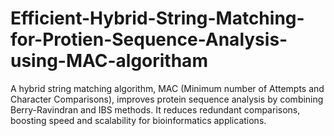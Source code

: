 # Efficient-Hybrid-String-Matching-for-Protien-Sequence-Analysis-using-MAC-algoritham
A hybrid string matching algorithm, MAC (Minimum number of Attempts and Character Comparisons), improves protein sequence analysis by combining Berry-Ravindran and IBS methods. It reduces redundant comparisons, boosting speed and scalability for bioinformatics applications.

